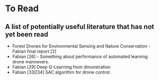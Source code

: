 # To Read
## A list of potentially useful literature that has not yet been read
- Forest Drones for Environmental Sensing and Nature Conservation - Fabian final report [2]
- Fabian [26] - Something about performance of automated learning drone manoevers.
- Fabian [29] Deep Q-Learning from dmonstration
- Fabian [33][34]  SAC algorithm for drone control.
